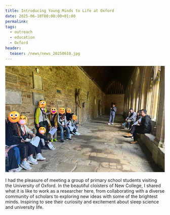 ```yaml
---
title: Introducing Young Minds to Life at Oxford
date: 2025-06-10T00:00:00+01:00
permalink:
tags:
  - outreach
  - education
  - Oxford
header:
  teaser: /news/news_20250610.jpg
---
```

![](/images/news/news_20250610.jpg)

I had the pleasure of meeting a group of primary school students visiting the University of Oxford.
In the beautiful cloisters of New College, I shared what it is like to work as a researcher here, from collaborating with a diverse community of scholars to exploring new ideas with some of the brightest minds.
Inspiring to see their curiosity and excitement about sleep science and university life.